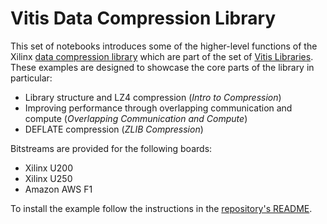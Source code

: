 # Vitis Data Compression Library

This set of notebooks introduces some of the higher-level functions of the
Xilinx [data compression library](https://github.com/Xilinx/Vitis_Libraries/tree/b658aa5cd262d080048526ce931d4570cb931a36/data_compression)
which are part of the set of [Vitis Libraries](https://github.com/Xilinx/Vitis_Libraries).
These examples are designed to showcase the core parts of the library in
particular:

 * Library structure and LZ4 compression (*Intro to Compression*)
 * Improving performance through overlapping communication and compute (*Overlapping Communication and Compute*)
 * DEFLATE compression (*ZLIB Compression*)

Bitstreams are provided for the following boards:

 * Xilinx U200
 * Xilinx U250
 * Amazon AWS F1

To install the example follow the instructions in the [repository's
README](../../../README.md).
